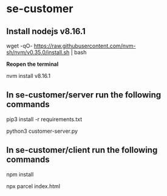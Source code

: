 # se-customer

## Install nodejs **v8.16.1**

wget -qO- https://raw.githubusercontent.com/nvm-sh/nvm/v0.35.0/install.sh | bash

**Reopen the terminal**

nvm install v8.16.1

## In se-customer/server run the following commands

pip3 install -r requirements.txt

python3 customer-server.py

## In se-customer/client run the following commands

npm install

npx parcel index.html
